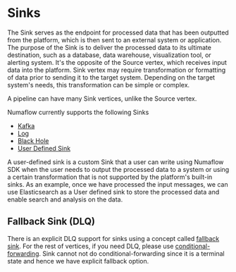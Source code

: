 # Sinks

The Sink serves as the endpoint for processed data that has been outputted from the platform,
which is then sent to an external system or application. The purpose of the Sink is to deliver 
the processed data to its ultimate destination, such as a database, data warehouse, visualization 
tool, or alerting system. It's the opposite of the Source vertex, which receives input data into the platform.
Sink vertex may require transformation or formatting of data prior to sending it to the target system. Depending on the 
target system's needs, this transformation can be simple or complex.

A pipeline can have many Sink vertices, unlike the Source vertex.

Numaflow currently supports the following Sinks

* [Kafka](./kafka.md)
* [Log](./log.md)
* [Black Hole](./blackhole.md)
* [User Defined Sink](./user-defined-sinks.md)

A user-defined sink is a custom Sink that a user can write using Numaflow SDK when 
the user needs to output the processed data to a system or using a certain transformation that is not 
supported by the platform's built-in sinks. As an example, once we have processed the input messages, 
we can use Elasticsearch as a User defined sink to store the processed data and enable search and 
analysis on the data.

## Fallback Sink (DLQ)

There is an explicit DLQ support for sinks using a concept called [fallback sink](fallback.md). For the rest of vertices,
if you need DLQ, please use [conditional-forwarding](../reference/conditional-forwarding.md).
Sink cannot not do conditional-forwarding since it is a terminal state and hence we have explicit fallback option. 